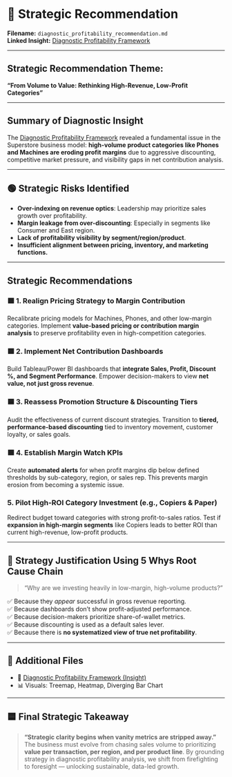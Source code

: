 # 🧠 Strategic Recommendation  
**Filename:** `diagnostic_profitability_recommendation.md`  
**Linked Insight:** [Diagnostic Profitability Framework](../docs/Insights/Diagnostic_Profitability_Framework.md)

---

## Strategic Recommendation Theme:  
**“From Volume to Value: Rethinking High-Revenue, Low-Profit Categories”**

---

## Summary of Diagnostic Insight

The [Diagnostic Profitability Framework](../docs/Insights/Diagnostic_Profitability_Framework.md) revealed a fundamental issue in the Superstore business model: **high-volume product categories like Phones and Machines are eroding profit margins** due to aggressive discounting, competitive market pressure, and visibility gaps in net contribution analysis.

---

## 🟢 Strategic Risks Identified

- **Over-indexing on revenue optics**: Leadership may prioritize sales growth over profitability.
- **Margin leakage from over-discounting**: Especially in segments like Consumer and East region.
- **Lack of profitability visibility by segment/region/product**.
- **Insufficient alignment between pricing, inventory, and marketing functions.**

---

## Strategic Recommendations

### 🟪 1. Realign Pricing Strategy to Margin Contribution
Recalibrate pricing models for Machines, Phones, and other low-margin categories. Implement **value-based pricing or contribution margin analysis** to preserve profitability even in high-competition categories.

### 🟩 2. Implement Net Contribution Dashboards
Build Tableau/Power BI dashboards that **integrate Sales, Profit, Discount %, and Segment Performance**. Empower decision-makers to view **net value, not just gross revenue**.

### 🟦 3. Reassess Promotion Structure & Discounting Tiers
Audit the effectiveness of current discount strategies. Transition to **tiered, performance-based discounting** tied to inventory movement, customer loyalty, or sales goals.

### 🟪 4. Establish Margin Watch KPIs
Create **automated alerts** for when profit margins dip below defined thresholds by sub-category, region, or sales rep. This prevents margin erosion from becoming a systemic issue.

### 5. Pilot High-ROI Category Investment (e.g., Copiers & Paper)
Redirect budget toward categories with strong profit-to-sales ratios. Test if **expansion in high-margin segments** like Copiers leads to better ROI than current high-revenue, low-profit products.

---

## 🧠 Strategy Justification Using 5 Whys Root Cause Chain

> “Why are we investing heavily in low-margin, high-volume products?”

✅ Because they *appear* successful in gross revenue reporting.  
✅ Because dashboards don’t show profit-adjusted performance.  
✅ Because decision-makers prioritize share-of-wallet metrics.  
✅ Because discounting is used as a default sales lever.  
✅ Because there is **no systematized view of true net profitability**.

---

## 🔗 Additional Files
- 📄 [Diagnostic Profitability Framework (Insight)](../docs/Insights/Diagnostic_Profitability_Framework.md)
- 📊 Visuals: Treemap, Heatmap, Diverging Bar Chart

---

## 🟦 Final Strategic Takeaway

> **“Strategic clarity begins when vanity metrics are stripped away.”**  
The business must evolve from chasing sales volume to prioritizing **value per transaction, per region, and per product line**. By grounding strategy in diagnostic profitability analysis, we shift from firefighting to foresight — unlocking sustainable, data-led growth.
